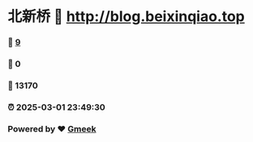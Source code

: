 # 北新桥 :link: http://blog.beixinqiao.top 
### :page_facing_up: [9](http://blog.beixinqiao.top/tag.html) 
### :speech_balloon: 0 
### :hibiscus: 13170 
### :alarm_clock: 2025-03-01 23:49:30 
### Powered by :heart: [Gmeek](https://github.com/Meekdai/Gmeek)
